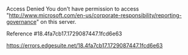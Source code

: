 Access Denied
You don't have permission to access "http://www.microsoft.com/en-us/corporate-responsibility/reporting-governance" on this server.

Reference #18.4fa7cb17.1729087447.1fcd6e63

https://errors.edgesuite.net/18.4fa7cb17.1729087447.1fcd6e63